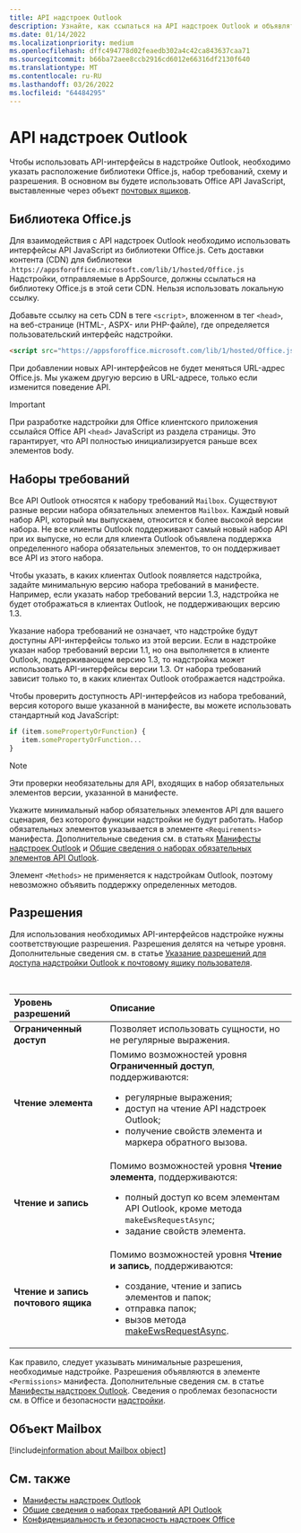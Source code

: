 ```yaml
---
title: API надстроек Outlook
description: Узнайте, как ссылаться на API надстроек Outlook и объявлять разрешения в надстройке Outlook.
ms.date: 01/14/2022
ms.localizationpriority: medium
ms.openlocfilehash: dffc494778d02feaedb302a4c42ca843637caa71
ms.sourcegitcommit: b66ba72aee8ccb2916cd6012e66316df2130f640
ms.translationtype: MT
ms.contentlocale: ru-RU
ms.lasthandoff: 03/26/2022
ms.locfileid: "64484295"
---
```

# <a name="outlook-add-in-apis"></a>API надстроек Outlook

Чтобы использовать API-интерфейсы в надстройке Outlook, необходимо указать расположение библиотеки Office.js, набор требований, схему и разрешения. В основном вы будете использовать Office API JavaScript, выставленные через объект [почтовых ящиков](#mailbox-object).

## <a name="officejs-library"></a>Библиотека Office.js

Для взаимодействия с API надстроек Outlook необходимо использовать интерфейсы API JavaScript из библиотеки Office.js. Сеть доставки контента (CDN) для библиотеки .`https://appsforoffice.microsoft.com/lib/1/hosted/Office.js` Надстройки, отправляемые в AppSource, должны ссылаться на библиотеку Office.js в этой сети CDN. Нельзя использовать локальную ссылку.

Добавьте ссылку на сеть CDN в теге `<script>`, вложенном в тег `<head>`, на веб-странице (HTML-, ASPX- или PHP-файле), где определяется пользовательский интерфейс надстройки.

```HTML
<script src="https://appsforoffice.microsoft.com/lib/1/hosted/Office.js" type="text/javascript"></script>
```

При добавлении новых API-интерфейсов не будет меняться URL-адрес Office.js. Мы укажем другую версию в URL-адресе, только если изменится поведение API.

> [!IMPORTANT]
> При разработке надстройки для Office клиентского приложения ссылайся Office API `<head>` JavaScript из раздела страницы. Это гарантирует, что API полностью инициализируется раньше всех элементов body.

## <a name="requirement-sets"></a>Наборы требований

Все API Outlook относятся к набору требований `Mailbox`. Существуют разные версии набора обязательных элементов `Mailbox`. Каждый новый набор API, который мы выпускаем, относится к более высокой версии набора. Не все клиенты Outlook поддерживают самый новый набор API при их выпуске, но если для клиента Outlook объявлена поддержка определенного набора обязательных элементов, то он поддерживает все API из этого набора.

Чтобы указать, в каких клиентах Outlook появляется надстройка, задайте минимальную версию набора требований в манифесте. Например, если указать набор требований версии 1.3, надстройка не будет отображаться в клиентах Outlook, не поддерживающих версию 1.3.

Указание набора требований не означает, что надстройке будут доступны API-интерфейсы только из этой версии. Если в надстройке указан набор требований версии 1.1, но она выполняется в клиенте Outlook, поддерживающем версию 1.3, то надстройка может использовать API-интерфейсы версии 1.3. От набора требований зависит только то, в каких клиентах Outlook отображается надстройка.

Чтобы проверить доступность API-интерфейсов из набора требований, версия которого выше указанной в манифесте, вы можете использовать стандартный код JavaScript:

```js
if (item.somePropertyOrFunction) {
   item.somePropertyOrFunction...  
}
```

> [!NOTE]
> Эти проверки необязательны для API, входящих в набор обязательных элементов версии, указанной в манифесте.

Укажите минимальный набор обязательных элементов API для вашего сценария, без которого функции надстройки не будут работать. Набор обязательных элементов указывается в элементе `<Requirements>` манифеста. Дополнительные сведения см. в статьях [Манифесты надстроек Outlook](manifests.md) и [Общие сведения о наборах обязательных элементов API Outlook](/javascript/api/requirement-sets/outlook-api-requirement-sets).

Элемент `<Methods>` не применяется к надстройкам Outlook, поэтому невозможно объявить поддержку определенных методов.

## <a name="permissions"></a>Разрешения

Для использования необходимых API-интерфейсов надстройке нужны соответствующие разрешения. Разрешения делятся на четыре уровня. Дополнительные сведения см. в статье [Указание разрешений для доступа надстройки Outlook к почтовому ящику пользователя](understanding-outlook-add-in-permissions.md).

<br/>

|Уровень разрешений|Описание|
|:-----|:-----|
| **Ограниченный доступ** | Позволяет использовать сущности, но не регулярные выражения. |
| **Чтение элемента** | Помимо возможностей уровня **Ограниченный доступ**, поддерживаются:<ul><li>регулярные выражения;</li><li>доступ на чтение API надстроек Outlook;</li><li>получение свойств элемента и маркера обратного вызова.</li></ul> |
| **Чтение и запись** | Помимо возможностей уровня **Чтение элемента**, поддерживаются:<ul><li>полный доступ ко всем элементам API Outlook, кроме метода `makeEwsRequestAsync`;</li><li>задание свойств элемента.</li></ul> |
| **Чтение и запись почтового ящика** | Помимо возможностей уровня **Чтение и запись**, поддерживаются:<ul><li>создание, чтение и запись элементов и папок;</li><li>отправка папок;</li><li>вызов метода [makeEwsRequestAsync](/javascript/api/requirement-sets/outlook/preview-requirement-set/office.context.mailbox#methods).</li></ul> |

Как правило, следует указывать минимальные разрешения, необходимые надстройке. Разрешения объявляются в элементе `<Permissions>` манифеста. Дополнительные сведения см. в статье [Манифесты надстроек Outlook](manifests.md). Сведения о проблемах безопасности см. в Office и безопасности [надстройки](../concepts/privacy-and-security.md).

## <a name="mailbox-object"></a>Объект Mailbox

[!include[information about Mailbox object](../includes/mailbox-object-desc.md)]

## <a name="see-also"></a>См. также

- [Манифесты надстроек Outlook](manifests.md)
- [Общие сведения о наборах требований API Outlook](/javascript/api/requirement-sets/outlook-api-requirement-sets)
- [Конфиденциальность и безопасность надстроек Office](../concepts/privacy-and-security.md)
